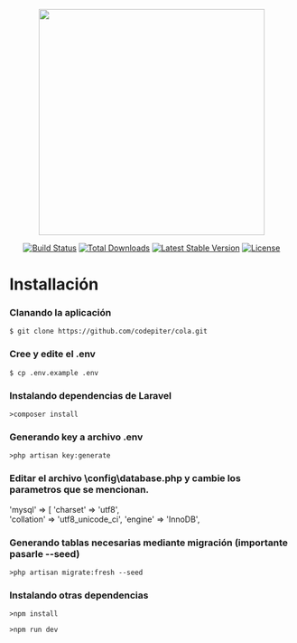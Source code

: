 <p align="center"><a href="https://laravel.com" target="_blank"><img src="https://raw.githubusercontent.com/laravel/art/master/logo-lockup/5%20SVG/2%20CMYK/1%20Full%20Color/laravel-logolockup-cmyk-red.svg" width="400"></a></p>

<p align="center">
<a href="https://travis-ci.org/laravel/framework"><img src="https://travis-ci.org/laravel/framework.svg" alt="Build Status"></a>
<a href="https://packagist.org/packages/laravel/framework"><img src="https://img.shields.io/packagist/dt/laravel/framework" alt="Total Downloads"></a>
<a href="https://packagist.org/packages/laravel/framework"><img src="https://img.shields.io/packagist/v/laravel/framework" alt="Latest Stable Version"></a>
<a href="https://packagist.org/packages/laravel/framework"><img src="https://img.shields.io/packagist/l/laravel/framework" alt="License"></a>
</p>

# Installación

### Clanando la aplicación

```shell
$ git clone https://github.com/codepiter/cola.git
```

### Cree y edite el .env

```shell
$ cp .env.example .env
```

### Instalando dependencias de Laravel

```shell
>composer install
```

### Generando key a archivo .env

```shell
>php artisan key:generate
```

### Editar el archivo  \config\database.php y cambie los parametros que se mencionan.

'mysql' => [
		'charset' => 'utf8',      
		'collation' => 'utf8_unicode_ci',
		'engine' => 'InnoDB',
        
### Generando tablas necesarias mediante migración (importante pasarle --seed)

```shell
>php artisan migrate:fresh --seed
```

### Instalando otras dependencias

```shell
>npm install
```

```shell
>npm run dev
```
